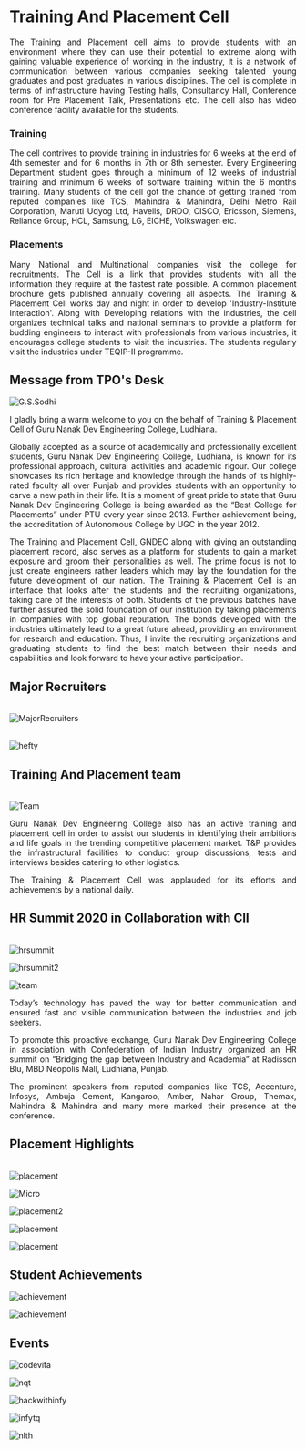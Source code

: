 # Training And Placement Cell
<p style="text-align: justify;">
The Training and Placement cell aims to provide students with an environment where they can use their potential to extreme along with gaining valuable experience of working in the industry, it is a network of communication between various companies seeking talented young graduates and post graduates in various disciplines. The cell is complete in terms of infrastructure having Testing halls, Consultancy Hall, Conference room for Pre Placement Talk, Presentations etc.  The cell also has video conference facility available for the students.
</p>

### Training

<p style="text-align: justify;">
The cell contrives to provide training in industries for 6 weeks at the end of 4th semester and for 6 months in 7th or 8th semester. Every Engineering Department student goes through a minimum of 12 weeks of industrial training and minimum 6 weeks of software training within the 6 months training. Many students of the cell got the chance of getting trained from reputed companies like TCS, Mahindra & Mahindra, Delhi Metro Rail Corporation, Maruti Udyog Ltd, Havells, DRDO, CISCO, Ericsson, Siemens, Reliance Group, HCL, Samsung, LG, EICHE, Volkswagen etc.
</p>

### Placements

<p style="text-align: justify;">
Many National and Multinational companies visit the college for recruitments. The Cell is a link that provides students with all the information they require at the fastest rate possible. A common placement brochure gets published annually covering all aspects. The Training & Placement Cell works day and night in order to develop 'Industry-Institute Interaction'. Along with Developing relations with the industries, the cell organizes technical talks and national seminars to provide a platform for budding engineers to interact with professionals from various industries, it encourages college students to visit the industries. The students regularly visit the industries under TEQIP-II programme.
</p>

## Message from TPO's Desk

![G.S.Sodhi](Images/sodhi.jpg)
<p style="text-align: justify;">
I gladly bring a warm welcome to you on the behalf of Training & Placement Cell of Guru Nanak Dev Engineering College, Ludhiana.
</p>

<p style="text-align: justify;">
Globally accepted as a source of academically and professionally excellent students, Guru Nanak Dev Engineering College, Ludhiana, is known for its professional approach, cultural activities and academic rigour. Our college showcases its rich heritage and knowledge through the hands of its highly-rated faculty all over Punjab and provides students with an opportunity to carve a new path in their life. It is a moment of great pride to state that Guru Nanak Dev Engineering College is being awarded as the “Best College for Placements” under PTU every year since 2013. Further achievement being, the accreditation of Autonomous College by UGC in the year 2012.
</p>

<p style="text-align: justify;">
The Training and Placement Cell, GNDEC along with giving an outstanding placement record, also serves as a platform for students to gain a market exposure and groom their personalities as well. The prime focus is not to just create engineers rather leaders which may lay the foundation for the future development of our nation. The Training & Placement Cell is an interface that looks after the students and the recruiting organizations, taking care of the interests of both.
Students of the previous batches have further assured the solid foundation of our institution by taking placements in companies with top global reputation. The bonds developed with the industries ultimately lead to a great future ahead, providing an environment for research and education. Thus,  I invite the recruiting organizations and graduating students to find the best match between their needs and capabilities and look forward to have your active participation.
</p>

## Major Recruiters
\
![MajorRecruiters](Images/Major_Recruiters.jpg)

\
![hefty](Images/hefty.jpg)

## Training And Placement team
\
![Team](Images/Placement_Team.JPG)
<p style="text-align: justify;">
Guru Nanak Dev Engineering College also has an active training and placement cell in order to assist our students in identifying their ambitions and life goals in the trending competitive placement market. T&P provides the infrastructural facilities to conduct group discussions, tests and interviews besides catering to other logistics.
</p>

<p style="text-align: justify;">
The Training & Placement Cell was applauded for its efforts and achievements by a national daily.
</p>

## HR Summit 2020 in Collaboration with CII
\
![hrsummit](Images/hrsummit.jpg)

![hrsummit2](Images/hrsummit2.jpg)

![team](Images/HRSummit.jpeg)

<p style="text-align: justify;">
Today’s technology has paved the way for better communication and ensured fast and visible communication between the industries and job seekers.
</p>

<p style="text-align: justify;">
To promote this proactive exchange, Guru Nanak Dev Engineering College in association with Confederation of Indian Industry organized an HR summit on “Bridging the gap between Industry and Academia” at Radisson Blu, MBD Neopolis Mall, Ludhiana, Punjab.
</p>

<p style="text-align: justify;">
The prominent speakers from reputed companies like TCS, Accenture, Infosys, Ambuja Cement, Kangaroo, Amber, Nahar Group, Themax, Mahindra & Mahindra and many more marked their presence at the conference.
</p>

## Placement Highlights
\
![placement](Images/Placement_Highlights2.jpeg)

![Micro](Images/Microsoft.jpeg)

![placement2](Images/Placement_Highlights.jpeg)

![placement](Images/Placement_Highlights4.jpeg)

![placement](Images/Placement_Highlights5.jpeg)

## Student Achievements

![achievement](Images/HACKTHON_Winners2.jpeg)

![achievement](Images/TCS_InfraMind_Winners_2.jpeg)

## Events

![codevita](Images/codevita.png)

![nqt](Images/TCS-NQT-2020.jpg)

![hackwithinfy](Images/hackwithinfy.png)

![infytq](Images/inftq.jpg)

![nlth](Images/wipro_NLTH_Elite.jpg)
